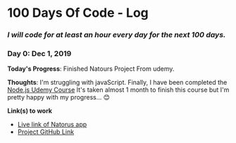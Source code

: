 <!-- ### Day 0: February 30, 2016 (Example 2)
##### (delete me or comment me out)

**Today's Progress**: Fixed CSS, worked on canvas functionality for the app.

**Thoughts**: I really struggled with CSS, but, overall, I feel like I am slowly getting better at it. Canvas is still new for me, but I managed to figure out some basic functionality.

**Link(s) to work**: [Calculator App](http://www.example.com)


### Day 1: June 27, Monday

**Today's Progress**: I've gone through many exercises on FreeCodeCamp.

**Thoughts** I've recently started coding, and it's a great feeling when I finally solve an algorithm challenge after a lot of attempts and hours spent.

**Link(s) to work**
1. [Find the Longest Word in a String](https://www.freecodecamp.com/challenges/find-the-longest-word-in-a-string)
2. [Title Case a Sentence](https://www.freecodecamp.com/challenges/title-case-a-sentence) -->
# 100 Days Of Code - Log

### *I will code for at least an hour every day for the next 100 days.*

### Day 0: Dec 1, 2019

**Today's Progress**: Finished Natours Project From udemy.

**Thoughts**: I'm struggling with javaScript. Finally, I have been completed the [Node.js Udemy Course](https://www.udemy.com/course/nodejs-express-mongodb-bootcamp/) It's taken almost 1 month to finish this course but I'm pretty happy with my progress... 😊

**Link(s) to work**
* [Live link of Natorus app](https://natours.meetramin.com)
* [Project GitHub Link](https://github.com/TorabRamin/Natours-App)